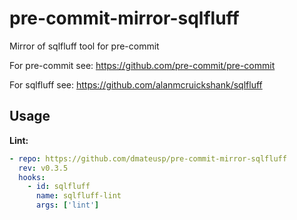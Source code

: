 # pre-commit-mirror-sqlfluff

Mirror of sqlfluff tool for pre-commit

For pre-commit see: https://github.com/pre-commit/pre-commit

For sqlfluff see: https://github.com/alanmcruickshank/sqlfluff

## Usage

**Lint:**

```yaml
- repo: https://github.com/dmateusp/pre-commit-mirror-sqlfluff
  rev: v0.3.5
  hooks:
    - id: sqlfluff
      name: sqlfluff-lint
      args: ['lint']
```
